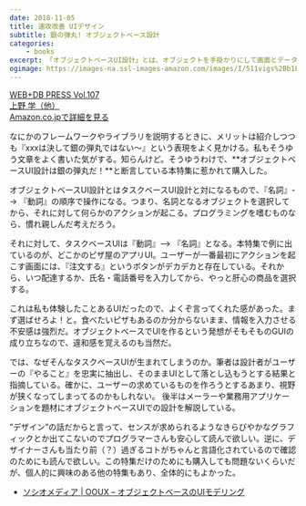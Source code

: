 ```yaml
---
date: 2018-11-05
title: 速攻改善 UIデザイン 
subtitle: 銀の弾丸! オブジェクトベース設計
categories: 
    - books
excerpt: 「オブジェクトベースUI設計」とは、オブジェクトを手掛かりにして画面とデータを関連付ける方法です。
ogimage: https://images-na.ssl-images-amazon.com/images/I/511vigs%2Bb1L._SX352_BO1,204,203,200_.jpg
---
```


<div class="__media"><a href="https://www.amazon.co.jp/dp/4297101726/?tag=warikiru-22" target="_blank" rel="noopener">
<img src="https://images-na.ssl-images-amazon.com/images/I/511vigs%2Bb1L._SX352_BO1,204,203,200_.jpg" alt="" class="__media__image">
<div class="__media__body">
    <div>WEB+DB PRESS Vol.107</div>
    <div class="__media__text">上野 学（他）</div>
    <div>Amazon.co.jpで詳細を見る</div>
</div>
</a></div>

なにかのフレームワークやライブラリを説明するときに、メリットは紹介しつつも『xxxは決して銀の弾丸ではない〜』という表現をよく見かける。私もそうゆう文章をよく書いた気がする。知らんけど。そうゆうわけで、**オブジェクトベースUI設計は銀の弾丸だ！**と断言している本特集に惹かれて購入した。

オブジェクトベースUI設計とはタスクベースUI設計と対になるもので、『名詞』--> 『動詞』の順序で操作になる。つまり、名詞となるオブジェクトを選択してから、それに対して何らかのアクションが起こる。プログラミングを嗜むものなら、慣れ親しんだ考えだろう。

それに対して、タスクベースUIは『動詞』--> 『名詞』となる。本特集で例に出ているのが、どこかのピザ屋のアプリUI。ユーザーが一番最初にアクションを起こす画面には、『注文する』というボタンがデカデカと存在している。それから、いつ配達するか、氏名・電話番号を入力してから、やっと肝心の商品を選択する。

これは私も体験したことあるUIだったので、よくぞ言ってくれた感があった。まず選ばせろよ！と。食べたいピザもあるのか分からないまま、情報を入力させる不安感は強烈だ。オブジェクトベースでUIを作るという発想がそもそものGUIの成り立ちなので、違和感を覚えるのも当然だ。

では、なぜそんなタスクベースUIが生まれてしまうのか。筆者は設計者がユーザーの『やること』を忠実に抽出し、そのままUIとして落とし込もうとする結果と指摘している。確かに、ユーザーの求めているものを作ろうとするあまり、視野が狭くなってしまってるのかもしれない。
後半はメーラーや業務用アプリケーションを題材にオブジェクトベースUIでの設計を解説している。

”デザイン”の話だからと言って、センスが求められるようなきらびやかなグラフィックとか出てこないのでプログラマーさんも安心して読んで欲しい。逆に、デザイナーさんも当たり前（？）過ぎるコトがちゃんと言語化されているので確認のためにも読んで欲しい。この特集だけのためにも購入しても問題ないくらいだが、個人的に興味のある他の特集もあり、全体的にもよかった。

- [ソシオメディア \| OOUX – オブジェクトベースのUIモデリング](https://www.sociomedia.co.jp/7279)